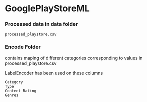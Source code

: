 # GooglePlayStoreML

### Processed data in data folder
```
processed_playstore.csv
```

### Encode Folder

contains maping of different categories corresponding to values in processed_playstore.csv

LabelEncoder has been used on these columns
```
Category
Type
Content Rating
Genres
```
